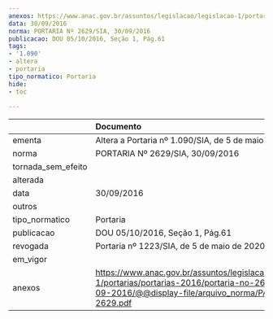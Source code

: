 ```yaml
---
anexos: https://www.anac.gov.br/assuntos/legislacao/legislacao-1/portarias/portarias-2016/portaria-no-2629-sia-30-09-2016/@@display-file/arquivo_norma/PA2016-2629.pdf
data: 30/09/2016
norma: PORTARIA Nº 2629/SIA, 30/09/2016
publicacao: DOU 05/10/2016, Seção 1, Pág.61
tags:
- '1.090'
- altera
- portaria
tipo_normatico: Portaria
hide: 
- toc 
 
---
```


|                    | Documento                                                                                                                                                      |
|:-------------------|:---------------------------------------------------------------------------------------------------------------------------------------------------------------|
| ementa             | Altera a Portaria nº 1.090/SIA, de 5 de maio de 2016.                                                                                                          |
| norma              | PORTARIA Nº 2629/SIA, 30/09/2016                                                                                                                               |
| tornada_sem_efeito |                                                                                                                                                                |
| alterada           |                                                                                                                                                                |
| data               | 30/09/2016                                                                                                                                                     |
| outros             |                                                                                                                                                                |
| tipo_normatico     | Portaria                                                                                                                                                       |
| publicacao         | DOU 05/10/2016, Seção 1, Pág.61                                                                                                                                |
| revogada           | Portaria nº 1223/SIA, de 5 de maio de 2020.                                                                                                                    |
| em_vigor           |                                                                                                                                                                |
| anexos             | https://www.anac.gov.br/assuntos/legislacao/legislacao-1/portarias/portarias-2016/portaria-no-2629-sia-30-09-2016/@@display-file/arquivo_norma/PA2016-2629.pdf |